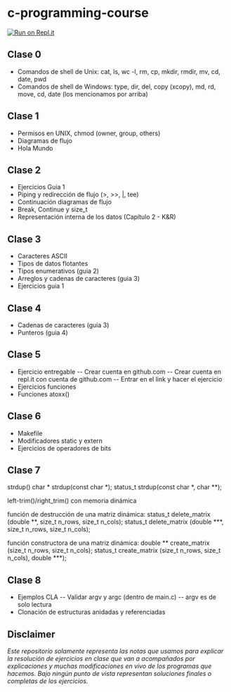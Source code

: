 # c-programming-course
[![Run on Repl.it](https://repl.it/badge/github/froasio/c-programming-course)](https://repl.it/github/froasio/c-programming-course)

## Clase 0
- Comandos de shell de Unix: cat, ls, wc -l, rm, cp, mkdir, rmdir, mv, cd, date, pwd
- Comandos de shell de Windows: type, dir, del, copy (xcopy), md, rd, move, cd, date (los mencionamos por arriba)

## Clase 1
- Permisos en UNIX, chmod (owner, group, others)
- Diagramas de flujo
- Hola Mundo

## Clase 2
- Ejercicios Guia 1
- Piping y redirección de flujo (>, >>, |, tee)
- Continuación diagramas de flujo 
- Break, Continue y size_t
- Representación interna de los datos (Capítulo 2 - K&R)

## Clase 3
- Caracteres ASCII
- Tipos de datos flotantes
- Tipos enumerativos (guia 2)
- Arreglos y cadenas de caracteres (guia 3)
- Ejercicios guia 1

## Clase 4
- Cadenas de caracteres (guia 3)
- Punteros (guia 4)

## Clase 5
- Ejercicio entregable
-- Crear cuenta en github.com
-- Crear cuenta en repl.it con cuenta de github.com
-- Entrar en el link y hacer el ejercicio
- Ejercicios funciones
- Funciones atoxx()

## Clase 6
- Makefile
- Modificadores static y extern
- Ejercicios de operadores de bits

## Clase 7

 strdup()
char * strdup(const char *);
status_t strdup(const char *, char \*\*);

 left-trim()/right_trim() con memoria dinámica

 función de destrucción de una matriz dinámica:
status_t delete_matrix (double \*\*, size_t n_rows, size_t n_cols);
status_t delete_matrix (double \*\*\*, size_t n_rows, size_t n_cols);

 función constructora de una matriz dinámica:
double \*\* create_matrix (size_t n_rows, size_t n_cols);
status_t create_matrix (size_t n_rows, size_t n_cols), double \*\*\*);


## Clase 8
- Ejemplos CLA
-- Validar argv y argc (dentro de main.c)
-- argv es de solo lectura
- Clonación de estructuras anidadas y referenciadas

## Disclaimer
*Este repositorio solamente representa las notas que usamos para explicar la resolución de ejercicios en clase que van a acompañados por explicaciones y muchas modificaciones en vivo de los programas que hacemos. Bajo ningún punto de vista representan soluciones finales o completas de los ejercicios.*
